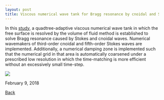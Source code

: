 ```yaml
---
layout: post
title: Viscous numerical wave tank for Bragg resonance by cnoidal and Stokes waves
---
```


In this [study](https://www.tandfonline.com/doi/full/10.1080/19942060.2018.1432507), a quadtree-adaptive viscous numerical wave tank in which the free surface is resolved by the volume of fluid method is established to solve Bragg resonance caused by Stokes and cnoidal waves. Numerical wavemakers of third-order cnoidal and fifth-order Stokes waves are implemented. Additionally, a numerical damping zone is implemented such that the numerical grid in that area is automatically coarsened under a prescribed low resolution in which the time-matching is more efficient without an excessively small time-step. 

<img src="https://static.wixstatic.com/media/d19f46_644b22c8f92b44cfa8f86d6cb2620b50~mv2.png/v1/fill/w_630,h_530,al_c,q_80,usm_0.66_1.00_0.01/d19f46_644b22c8f92b44cfa8f86d6cb2620b50~mv2.webp">

February 9, 2018

[Back](https://finitetsai.github.io/)
